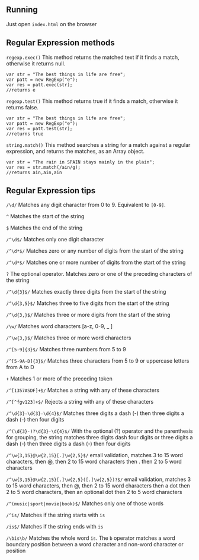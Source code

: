## Running

Just open `index.html` on the browser 

## Regular Expression methods

`regexp.exec()` This method returns the matched text if it finds a match, otherwise it returns null.
```
var str = "The best things in life are free";
var patt = new RegExp("e");
var res = patt.exec(str);
//returns e
```

`regexp.test()` This method returns true if it finds a match, otherwise it returns false.
```
var str = "The best things in life are free";
var patt = new RegExp("e");
var res = patt.test(str);
//returns true
```
`string.match()` This method searches a string for a match against a regular expression, and returns the matches, as an Array object. 
```
var str = "The rain in SPAIN stays mainly in the plain"; 
var res = str.match(/ain/g);
//returns ain,ain,ain
```

## Regular Expression tips

`/\d/` Matches any digit character from 0 to 9. Equivalent to `[0-9]`.

`^` Matches the start of the string

`$` Matches the end of the string

`/^\d$/` Matches only one digit character

`/^\d*$/` Matches zero or any number of digits from the start of the string

`/^\d*$/` Matches one or more number of digits from the start of the string

`?` The optional operator. Matches zero or one of the preceding characters of the string

`/^\d{3}$/` Matches exactly three digits from the start of the string

`/^\d{3,5}$/` Matches three to five digits from the start of the string

`/^\d{3,}$/` Matches three or more digits from the start of the string

`/\w/` Matches word characters [a-z, 0-9, _ ] 

`/^\w{3,}$/` Matches three or more word characters 

`/^[5-9]{3}$/` Matches three numbers from 5 to 9

`/^[5-9A-D]{3}$/` Matches three characters from 5 to 9 or uppercase letters from A to D

`+` Matches 1 or more of the preceding token

`/^[1357ASDF]+$/` Matches a string with any of these characters

`/^[^fgv123]+$/` Rejects a string with any of these characters

`/^\d{3}-\d{3}-\d{4}$/` Matches three digits a dash (-) then three digits a dash (-) then four digits

`/^(\d{3}-)?\d{3}-\d{4}$/` With the optional (?) operator and the parenthesis for grouping, the string matches three digits dash four digits or three digits a dash (-) then three digits a dash (-) then four digits

`/^\w{3,15}@\w{2,15}[.]\w{2,5}$/` email validation, matches 3 to 15 word characters, then @, then 2 to 15 word characters then . then 2 to 5 word characters

`/^\w{3,15}@\w{2,15}[.]\w{2,5}([.]\w{2,5})?$/` email validation, matches 3 to 15 word characters, then @, then 2 to 15 word characters then a dot then 2 to 5 word characters, then an optional dot then 2 to 5 word characters

`/^(music|sport|movie|book)$/` Matches only one of those words

`/^is/` Matches if the string starts with `is`

`/is$/` Matches if the string ends with `is`

`/\bis\b/` Matches the whole word `is`. The `b` operator matches a word boundary position between a word character and non-word character or position 
